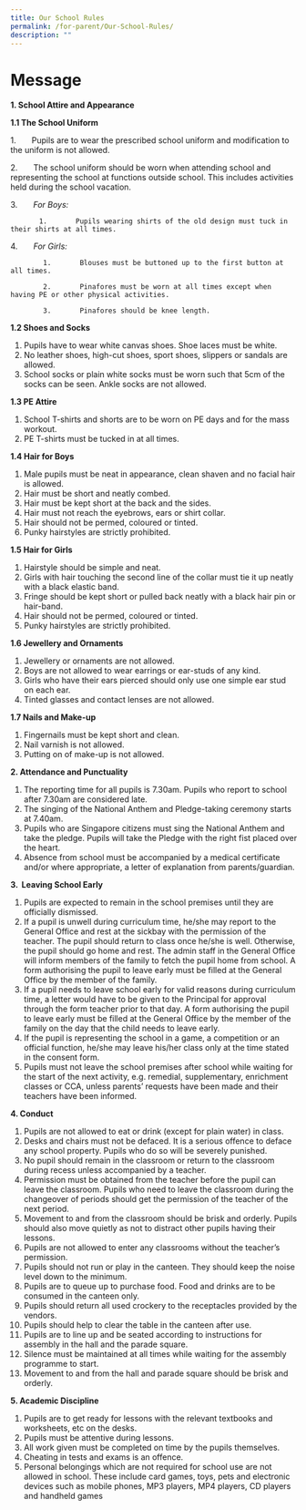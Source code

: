 ```yaml
---
title: Our School Rules
permalink: /for-parent/Our-School-Rules/
description: ""
---
```

Message
================


**1\. School Attire and Appearance**

**1.1 The School Uniform**

1.       Pupils are to wear the prescribed school uniform and modification to the uniform is not allowed.

2.       The school uniform should be worn when attending school and representing the school at functions outside school. This includes activities held during the school vacation.

3.       _For Boys:_

           1.       Pupils wearing shirts of the old design must tuck in their shirts at all times.  

4.       _For Girls:_

            1.       Blouses must be buttoned up to the first button at all times.

            2.       Pinafores must be worn at all times except when having PE or other physical activities.

            3.       Pinafores should be knee length.

**1.2 Shoes and Socks**

1.  Pupils have to wear white canvas shoes. Shoe laces must be white.
2.  No leather shoes, high-cut shoes, sport shoes, slippers or sandals are allowed.
3.  School socks or plain white socks must be worn such that 5cm of the socks can be seen. Ankle socks are not allowed.

**1.3 PE Attire**

1.  School T-shirts and shorts are to be worn on PE days and for the mass workout.
2.  PE T-shirts must be tucked in at all times.

**1.4 Hair for Boys**

1.  Male pupils must be neat in appearance, clean shaven and no facial hair is allowed.
2.  Hair must be short and neatly combed.
3.  Hair must be kept short at the back and the sides.
4.  Hair must not reach the eyebrows, ears or shirt collar.
5.  Hair should not be permed, coloured or tinted.
6.  Punky hairstyles are strictly prohibited.

**1.5 Hair for Girls**

1.  Hairstyle should be simple and neat.
2.  Girls with hair touching the second line of the collar must tie it up neatly with a black elastic band.
3.  Fringe should be kept short or pulled back neatly with a black hair pin or hair-band.
4.  Hair should not be permed, coloured or tinted.
5.  Punky hairstyles are strictly prohibited.

**1.6 Jewellery and Ornaments**

1.  Jewellery or ornaments are not allowed.
2.  Boys are not allowed to wear earrings or ear-studs of any kind.
3.  Girls who have their ears pierced should only use one simple ear stud on each ear.
4.  Tinted glasses and contact lenses are not allowed.

**1.7 Nails and Make-up**

1.  Fingernails must be kept short and clean.
2.  Nail varnish is not allowed.
3.  Putting on of make-up is not allowed.

**2\. Attendance and Punctuality**

1.  The reporting time for all pupils is 7.30am. Pupils who report to school after 7.30am are considered late.
2.  The singing of the National Anthem and Pledge-taking ceremony starts at 7.40am.
3.  Pupils who are Singapore citizens must sing the National Anthem and take the pledge. Pupils will take the Pledge with the right fist placed over the heart.
4.  Absence from school must be accompanied by a medical certificate and/or where appropriate, a letter of explanation from parents/guardian.

**3\.  Leaving School Early**

1.  Pupils are expected to remain in the school premises until they are officially dismissed.
2.  If a pupil is unwell during curriculum time, he/she may report to the General Office and rest at the sickbay with the permission of the teacher. The pupil should return to class once he/she is well. Otherwise, the pupil should go home and rest. The admin staff in the General Office will inform members of the family to fetch the pupil home from school. A form authorising the pupil to leave early must be filled at the General Office by the member of the family.
3.  If a pupil needs to leave school early for valid reasons during curriculum time, a letter would have to be given to the Principal for approval through the form teacher prior to that day. A form authorising the pupil to leave early must be filled at the General Office by the member of the family on the day that the child needs to leave early.
4.  If the pupil is representing the school in a game, a competition or an official function, he/she may leave his/her class only at the time stated in the consent form.
5.  Pupils must not leave the school premises after school while waiting for the start of the next activity, e.g. remedial, supplementary, enrichment classes or CCA, unless parents’ requests have been made and their teachers have been informed.

**4\. Conduct**

1.  Pupils are not allowed to eat or drink (except for plain water) in class.
2.  Desks and chairs must not be defaced. It is a serious offence to deface any school property. Pupils who do so will be severely punished.
3.  No pupil should remain in the classroom or return to the classroom during recess unless accompanied by a teacher.
4.  Permission must be obtained from the teacher before the pupil can leave the classroom. Pupils who need to leave the classroom during the changeover of periods should get the permission of the teacher of the next period.
5.  Movement to and from the classroom should be brisk and orderly. Pupils should also move quietly as not to distract other pupils having their lessons.
6.  Pupils are not allowed to enter any classrooms without the teacher’s permission.
7.  Pupils should not run or play in the canteen. They should keep the noise level down to the minimum.
8.  Pupils are to queue up to purchase food. Food and drinks are to be consumed in the canteen only.
9.  Pupils should return all used crockery to the receptacles provided by the vendors.
10.  Pupils should help to clear the table in the canteen after use.
11.  Pupils are to line up and be seated according to instructions for assembly in the hall and the parade square.
12.  Silence must be maintained at all times while waiting for the assembly programme to start.
13.  Movement to and from the hall and parade square should be brisk and orderly.

**5\. Academic Discipline**

1.  Pupils are to get ready for lessons with the relevant textbooks and worksheets, etc on the desks.
2.  Pupils must be attentive during lessons.
3.  All work given must be completed on time by the pupils themselves.
4.  Cheating in tests and exams is an offence.
5.  Personal belongings which are not required for school use are not allowed in school. These include card games, toys, pets and electronic devices such as mobile phones, MP3 players, MP4 players, CD players and handheld games